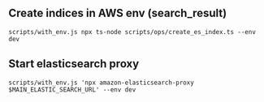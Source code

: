 ## Create indices in AWS env (search_result)

```
scripts/with_env.js npx ts-node scripts/ops/create_es_index.ts --env dev
```

## Start elasticsearch proxy

```
scripts/with_env.js 'npx amazon-elasticsearch-proxy $MAIN_ELASTIC_SEARCH_URL' --env dev
```
